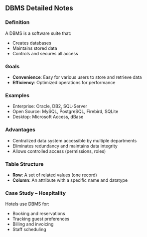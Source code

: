 ## DBMS Detailed Notes

### Definition
A DBMS is a software suite that:
- Creates databases
- Maintains stored data
- Controls and secures all access

### Goals
- **Convenience**: Easy for various users to store and retrieve data
- **Efficiency**: Optimized operations for performance

### Examples
- Enterprise: Oracle, DB2, SQL-Server
- Open Source: MySQL, PostgreSQL, Firebird, SQLite
- Desktop: Microsoft Access, dBase

### Advantages
- Centralized data system accessible by multiple departments
- Eliminates redundancy and maintains data integrity
- Allows controlled access (permissions, roles)

### Table Structure
- **Row**: A set of related values (one record)
- **Column**: An attribute with a specific name and datatype

### Case Study – Hospitality
Hotels use DBMS for:
- Booking and reservations
- Tracking guest preferences
- Billing and invoicing
- Staff scheduling

